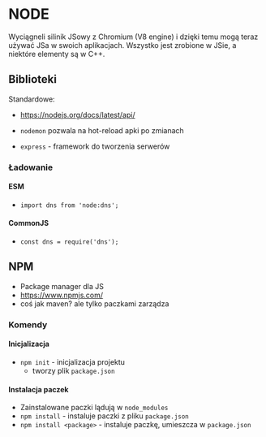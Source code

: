 # NODE

Wyciągneli silinik JSowy z Chromium (V8 engine) i dzięki temu mogą teraz używać JSa w swoich aplikacjach. Wszystko jest zrobione w JSie, a niektóre elementy są w C++.

## Biblioteki
Standardowe:
- https://nodejs.org/docs/latest/api/

- `nodemon` pozwala na hot-reload apki po zmianach
- `express` - framework do tworzenia serwerów

### Ładowanie
#### ESM
- `import dns from 'node:dns';`

#### CommonJS
- `const dns = require('dns');`


## NPM
- Package manager dla JS
- https://www.npmjs.com/
- coś jak maven? ale tylko paczkami zarządza

### Komendy

#### Inicjalizacja
- `npm init` - inicjalizacja projektu
    - tworzy plik `package.json`

#### Instalacja paczek 
- Zainstalowane paczki lądują w `node_modules`
- `npm install` - instaluje paczki z pliku `package.json`
- `npm install <package>` - instaluje paczkę, umieszcza w `package.json`





